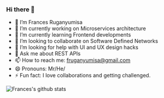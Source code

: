 ### Hi there 👋

<!--
**RugaCoder/RugaCoder** is a ✨ _special_ ✨ repository because its `README.md` (this file) appears on your GitHub profile.

Here are some ideas to get you started:

-->

- 🔭 I’m Frances Ruganyumisa
- 🔭 I’m currently working on Microservices architecture 
- 🌱 I’m currently learning Frontend developments
- 👯 I’m looking to collaborate on Software Defined Networks
- 🤔 I’m looking for help with UI and UX design hacks
- 💬 Ask me about REST APIs
- 📫 How to reach me: fruganyumisa@gmail.com
- 😄 Pronouns: Mr/He/
- ⚡ Fun fact: I love collaborations and getting challenged.




![Frances's github stats](https://github-readme-stats.vercel.app/api?username=RugaCoder&show_icons=true)


